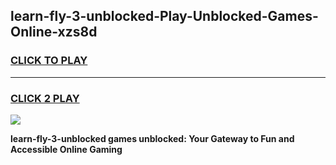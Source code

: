 
## learn-fly-3-unblocked-Play-Unblocked-Games-Online-xzs8d
<h3>
<a href="https://premium76.site?title=learn-fly-3-unblocked&ref=25A">CLICK TO PLAY</a></h3>
<hr>

<h3>
<a href="https://premium76.site?title=learn-fly-3-unblocked&ref=25A">CLICK 2 PLAY</a>
  
</h3>

<a href="https://premium76.site?title=learn-fly-3-unblocked&ref=25A"><img src="https://clearcache.store/games.png"></a>


**learn-fly-3-unblocked games unblocked: Your Gateway to Fun and Accessible Online Gaming**
